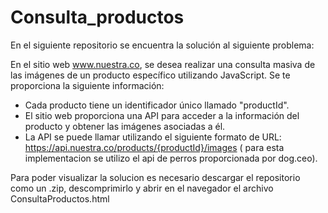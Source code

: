# Consulta_productos

En el siguiente repositorio se encuentra la solución al siguiente problema: 

En el sitio web www.nuestra.co, se desea realizar una consulta masiva de las imágenes de un producto específico utilizando JavaScript. Se te proporciona la siguiente información:

- Cada producto tiene un identificador único llamado "productId".
- El sitio web proporciona una API para acceder a la información del producto y obtener las imágenes asociadas a él.
- La API se puede llamar utilizando el siguiente formato de URL: https://api.nuestra.co/products/{productId}/images ( para esta implementacion se utilizo el api de perros proporcionada por dog.ceo).

Para poder visualizar la solucion es necesario descargar el repositorio como un .zip, descomprimirlo y abrir en el navegador el archivo ConsultaProductos.html 
